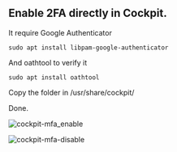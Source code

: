 ## Enable 2FA directly in Cockpit.

It require Google Authenticator

``
sudo apt install libpam-google-authenticator
``

And oathtool to verify it

``
sudo apt install oathtool
``

Copy the folder in /usr/share/cockpit/

Done.

![cockpit-mfa_enable](https://github.com/user-attachments/assets/8471471b-18e4-432c-bdbc-8c177891ad8b)

![cockpit-mfa-disable](https://github.com/user-attachments/assets/b956e9b7-f99f-476c-bb1e-e5ab8fba5bd9)
